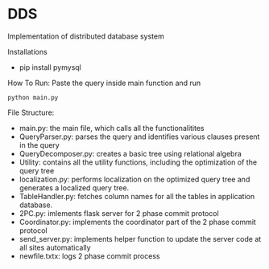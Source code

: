 # DDS
Implementation of distributed database system

Installations
- pip install pymysql

How To Run:
Paste the query inside main function and run
```
python main.py
```


File Structure:
- main.py: the main file, which calls all the functionalitites
- QueryParser.py: parses the query and identifies various clauses present in the query
- QueryDecomposer.py: creates a basic tree using relational algebra
- Utility: contains all the utility functions, including the optimization of the query tree
- localization.py: performs localization on the optimized query tree and generates a localized query tree.
- TableHandler.py: fetches column names for all the tables in application database.
- 2PC.py: imlements flask server for 2 phase commit protocol
- Coordinator.py: implements the coordinator part of the 2 phase commit protocol
- send_server.py: implements helper function to update the server code at all sites automatically
- newfile.txtx: logs 2 phase commit process

